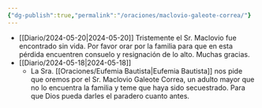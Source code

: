 ```yaml
---
{"dg-publish":true,"permalink":"/oraciones/maclovio-galeote-correa/"}
---
```


- [[Diario/2024-05-20\|2024-05-20]]
	  Tristemente el Sr. Maclovio fue encontrado sin vida. Por favor orar por la familia para que en esta pérdida encuentren consuelo y resignación de lo alto. Muchas gracias.
- [[Diario/2024-05-18\|2024-05-18]]
	- La Sra. [[Oraciones/Eufemia Bautista\|Eufemia Bautista]] nos pide que oremos por el Sr. Maclovio Galeote Correa, un adulto mayor que no lo encuentra la familia y teme que haya sido secuestrado. Para que Dios pueda darles el paradero cuanto antes.